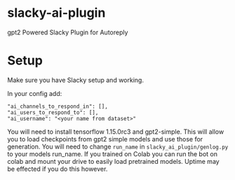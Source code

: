 # slacky-ai-plugin
gpt2 Powered Slacky Plugin for Autoreply

# Setup

Make sure you have Slacky setup and working.

In your config add:

```
"ai_channels_to_respond_in": [],
"ai_users_to_respond_to": [],
"ai_username": "<your name from dataset>"
```

You will need to install tensorflow 1.15.0rc3 and gpt2-simple. This will allow you to load checkpoints from gpt2 simple models and use those for generation. You will need to change `run_name` in `slacky_ai_plugin/genlog.py` to your models run_name. If you trained on Colab you can run the bot on colab and mount your drive to easily load pretrained models. Uptime may be effected if you do this however.
